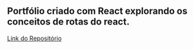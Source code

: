 ## Portfólio criado com React explorando os conceitos de rotas do react. ##

<a href="https://portfolio-liard-seven-47.vercel.app/">Link do Repositório</a>
